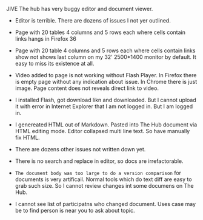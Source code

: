 
JIVE The hub has very buggy editor and document viewer. 

- Editor is terrible. There are dozens of issues I not yer outlined.

- Page with 20 tables 4 columns and 5 rows each where cells contain links hangs in Firefox 36

- Page with 20 table 4 columns and 5 rows each where cells contain links show not shows last column on my 32' 2500*1400 monitor by default. It easy to miss its existence at all.

- Video added to page is not working without Flash Player. In Firefox there is empty page without any indication about issue. In Chrome there is just image. Page content does not reveals direct link to video.

- I installed Flash, got download likn and downloaded. But I cannot upload it with error in Internet Explorer that I am not logged in. But I am logged in.

- I genereated HTML out of Markdown. Pasted into The Hub document via HTML editing mode. Editor collapsed multi line text. So have manually fix HTML.

- There are dozens other issues not written down yet.

- There is no search and replace in editor, so docs are irrefactorable.

- `The document body was too large to do a version comparison` for documents is very artificail. Normal tools which do text diff are easy to grab such size. So I cannot review changes int some documens on The Hub.

- I cannot see list of participatns who changed document. Uses case may be to find person is near you to ask about topic.




